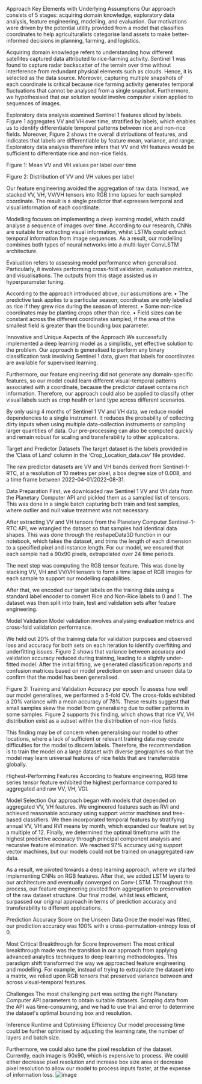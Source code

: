 Approach Key Elements with Underlying Assumptions
Our approach consists of 5 stages: acquiring domain knowledge, exploratory data analysis, feature engineering, modelling, and evaluation. Our motivations were driven by the potential utility provided from a model that classifies coordinates to help agriculturalists categorise land assets to make better-informed decisions in planning, farming, and logistics. 

Acquiring domain knowledge refers to understanding how different satellites captured data attributed to rice-farming activity. Sentinel 1 was found to capture radar backscatter of the terrain over time without interference from redundant physical elements such as clouds. Hence, it is selected as the data source. Moreover, capturing multiple snapshots of each coordinate is critical because rice farming activity generates temporal fluctuations that cannot be analysed from a single snapshot. Furthermore, we hypothesised that our solution would involve computer vision applied to sequences of images. 

Exploratory data analysis examined Sentinel 1 features sliced by labels. Figure 1 aggregates VV and VH over time, stratified by labels, which enables us to identify differentiable temporal patterns between rice and non-rice fields. Moreover, Figure 2 shows the overall distributions of features, and indicates that labels are differentiable by feature mean, variance, and range. Exploratory data analysis therefore infers that VV and VH features would be sufficient to differentiate rice and non-rice fields. 
 
Figure 1: Mean VV and VH values per label over time

 

Figure 2: Distribution of VV and VH values per label

Our feature engineering avoided the aggregation of raw data. Instead, we stacked VV, VH, VV/VH tensors into RGB time lapses for each sampled coordinate. The result is a single predictor that expresses temporal and visual information of each coordinate.

Modelling focuses on implementing a deep learning model, which could analyse a sequence of images over time. According to our research, CNNs are suitable for extracting visual information, whilst LSTMs could extract temporal information from image sequences. As a result, our modelling combines both types of neural networks into a multi-layer ConvLSTM architecture. 

Evaluation refers to assessing model performance when generalised. Particularly, it involves performing cross-fold validation, evaluation metrics, and visualisations. The outputs from this stage assisted us in hyperparameter tuning. 

According to the approach introduced above, our assumptions are: 
•	The predictive task applies to a particular season; coordinates are only labelled as rice if they grew rice during the season of interest.
•	Some non-rice coordinates may be planting crops other than rice.
•	Field sizes can be constant across the different coordinates sampled, if the area of the smallest field is greater than the bounding box parameter. 

Innovative and Unique Aspects of the Approach
We successfully implemented a deep learning model as a simplistic, yet effective solution to the problem. Our approach is generalised to perform any binary classification task involving Sentinel 1 data, given that labels for coordinates are available for supervised learning.

Furthermore, our feature engineering did not generate any domain-specific features, so our model could learn different visual-temporal patterns associated with a coordinate, because the predictor dataset contains rich information. Therefore, our approach could also be applied to classify other visual labels such as crop health or land type across different scenarios.

By only using 4 months of Sentinel 1 VV and VH data, we reduce model dependencies to a single instrument. It reduces the probability of collecting dirty inputs when using multiple data-collection instruments or sampling larger quantities of data. Our pre-processing can also be computed quickly and remain robust for scaling and transferability to other applications.  

Target and Predictor Datasets
The target dataset is the labels provided in the ‘Class of Land’ column in the ‘Crop_Location_data.csv’ file provided. 

The raw predictor datasets are VV and VH bands derived from Sentinel-1-RTC, at a resolution of 10 metres per pixel, a box degree size of 0.008, and a time frame between 2022-04-01/2022-08-31. 

Data Preparation
First, we downloaded raw Sentinel 1 VV and VH data from the Planetary Computer API and pickled them as a sampled list of tensors. This was done in a single batch capturing both train and test samples, where outlier and null value treatment was not necessary. 

After extracting VV and VH tensors from the Planetary Computer Sentinel-1-RTC API, we wrangled the dataset so that samples had identical data shapes. This was done through the reshapeData3D function in our notebook, which takes the dataset, and trims the length of each dimension to a specified pixel and instance length. For our model, we ensured that each sample had a 90x90 pixels, extrapolated over 24 time periods. 

The next step was computing the RGB tensor feature. This was done by stacking VV, VH and VV/VH tensors to form a time lapse of RGB images for each sample to support our modelling capabilities.

After that, we encoded our target labels on the training data using a standard label encoder to convert Rice and Non-Rice labels to 0 and 1. The dataset was then split into train, test and validation sets after feature engineering.

Model Validation
Model validation involves analysing evaluation metrics and cross-fold validation performance. 

We held out 20% of the training data for validation purposes and observed loss and accuracy for both sets on each iteration to identify overfitting and underfitting issues. Figure 2 shows that variance between accuracy and validation accuracy reduced during training, leading to a slightly under-fitted model. After the initial fitting, we generated classification reports and confusion matrices based on model prediction on seen and unseen data to confirm that the model has been generalised. 

 
Figure 3: Training and Validation Accuracy per epoch
To assess how well our model generalises, we performed a 5-fold CV. The cross-folds exhibited a 20% variance with a mean accuracy of 78%. These results suggest that small samples skew the model from generalising due to outlier patterns in some samples. Figure 2 supports this finding, which shows that rice VV, VH distribution exist as a subset within the distribution of non-rice fields.

This finding may be of concern when generalising our model to other locations, where a lack of sufficient or relevant training data may create difficulties for the model to discern labels. Therefore, the recommendation is to train the model on a large dataset with diverse geographies so that the model may learn universal features of rice fields that are transferrable globally. 

Highest-Performing Features
According to feature engineering, RGB time series tensor feature exhibited the highest performance compared to aggregated and raw VV, VH, VGI. 

Model Selection
Our approach began with models that depended on aggregated VV, VH features. We engineered features such as RVI and achieved reasonable accuracy using support vector machines and tree-based classifiers. We then incorporated temporal features by stratifying annual VV, VH and RVI means by month, which expanded our feature set by a multiple of 12. Finally, we determined the optimal timeframe with the highest predictive accuracy through principal component analysis and recursive feature elimination. We reached 97% accuracy using support vector machines, but our models could not be trained on unaggregated raw data.

As a result, we pivoted towards a deep learning approach, where we started implementing CNNs on RGB features. After that, we added LSTM layers to our architecture and eventually converged on Conv-LSTM. Throughout this process, our feature engineering pivoted from aggregation to preservation of the raw dataset structure. Our final model, whilst less efficient, surpassed our original approach in terms of prediction accuracy and transferability to different applications. 

Prediction Accuracy Score on the Unseen Data
Once the model was fitted, our prediction accuracy was 100% with a cross-permutation-entropy loss of 0. 

Most Critical Breakthrough for Score Improvement
The most critical breakthrough made was the transition in our approach from applying advanced analytics techniques to deep learning methodologies. This paradigm shift transformed the way we approached feature engineering and modelling. For example, instead of trying to extrapolate the dataset into a matrix, we relied upon RGB tensors that preserved variance between and across visual-temporal features.

Challenges
The most challenging part was setting the right Planetary Computer API parameters to obtain suitable datasets. Scraping data from the API was time-consuming, and we had to use trial and error to determine the dataset's optimal bounding box and resolution.

Inference Runtime and Optimising Efficiency
Our model processing time could be further optimised by adjusting the learning rate, the number of layers and batch size. 

Furthermore, we could also tune the pixel resolution of the dataset. Currently, each image is 90x90, which is expensive to process. We could either decrease pixel resolution and increase box size area or decrease pixel resolution to allow our model to process inputs faster, at the expense of information loss.
![image](https://github.com/GaruChenk/Sentinel_1_ConvLSTM_Classifier/assets/73525913/296eda92-9eea-4332-9d10-80487d9b718a)
